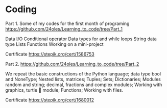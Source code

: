 # Coding
 
Part 1. Some of my codes for the first month of programing
https://github.com/24oles/Learning_to_code/tree/Part_1

 Data I/O
 Conditional operator
 Data types
 for and while loops
 String data type
 Lists
 Functions
 Working on a mini-project

 Certificate 
 https://stepik.org/cert/1586753

Part 2. 
https://github.com/24oles/Learning_to_code/tree/Part_2
 
 We repeat the basic constructions of the Python language;
 data type bool and NoneType;
 Nested lists, matrices;
 Tuples;
 Sets;
 Dictionaries;
 Modules random and string;
 decimal, fractions and complex modules;
 Working with graphics, turtle 🐢 module;
 Functions;
 Working with files.
 
 Certificate
 https://stepik.org/cert/1680012
